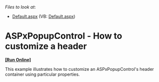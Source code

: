<!-- default file list -->
*Files to look at*:

* [Default.aspx](./CS/WebSite/Default.aspx) (VB: [Default.aspx](./VB/WebSite/Default.aspx))
<!-- default file list end -->
# ASPxPopupControl - How to customize a header
<!-- run online -->
**[[Run Online]](https://codecentral.devexpress.com/e3611)**
<!-- run online end -->


<p>This example illustrates how to customize an ASPxPopupControl's header container using particular properties.</p>

<br/>


